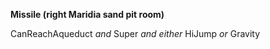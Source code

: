 ﻿**Missile (right Maridia sand pit room)**

CanReachAqueduct *and* Super *and either* HiJump *or* Gravity
